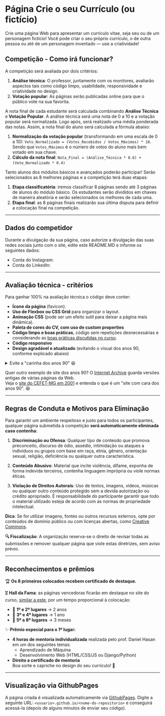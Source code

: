 # Página Crie o seu Currículo (ou fictício)

Crie uma página Web para apresentar um currículo vitae, seja seu ou de um personagem fictício! Você pode criar o seu próprio currículo, o de outra pessoa ou até de um personagem inventado — use a criatividade!



## Competição - Como irá funcionar?

A competição será avaliada por dois critérios:

1. **Análise técnica**: O professor, juntamente com os monitores, avaliarão aspectos tais como código limpo, usabilidade, responsividade e criatividade no design.  
2. **Votação popular**: As páginas serão publicadas online para que o público vote na sua favorita.

A nota final de cada estudante será calculada combinando **Análise Técnica** e **Votação Popular**. A análise técnica será uma nota de 0 a 10 e a votação popular será normalizada. Logo após, será realizado uma média ponderada das notas. Assim, a nota final do aluno será calculada a fórmula abaixo:  

1. **Normalização da votação popular** (transformando em uma escala de 0 a 10):  ```Voto_Normalizado = (Votos_Recebidos / Votos_Máximos) * 10```. Sendo que ```Votos_Máximos``` é o número de votos do aluno mais bem votado em sua chave.
2. **Cálculo da nota final**: ```Nota_Final = (Análise_Técnica * 0.6) + (Voto_Normalizado * 0.4)```

Tanto alunos dos módulos básicos e avançados poderão participar! Serão selecionados as 8 melhores páginas e a competição terá duas etapas: 

1. **Etapa classificatória**: iremos classificar 8 páginas sendo até 3 páginas de alunos do módulo básico. Os estudantes serão divididos em chaves de maneira aleatória e serão selecionados os melhores de cada uma. 
2. **Etapa final**: as 8 páginas finais realizarão sua última disputa para definir a colocação final na competição.
---
## Dados do competidor
Durante a divulgação da sua página, caso autorize a divulgação das suas redes sociais junto com o site, edite este README.MD e informe os seguintes dados:

- Conta do Instagram:
- Conta do LinkedIn:

---
## Avaliação técnica - critérios

Para ganhar 100% na avaliação técnica o código deve conter:

- **Ícone da página** (favicon).  
- **Uso de Flexbox ou CSS Grid** para organizar o layout.  
- **Animação CSS** (pode ser um efeito sutil para deixar a página mais dinâmica).
- **Paleta de cores do CV, com uso de custom properties** 
- **Código limpo e boas práticas**, código sem repetições desnecessárias e considerando as [boas práticas discutidas no curso](https://prof-hasan.github.io/guias-curso-extensao/boas_praticas_html_css.pdf).
- **Código responsivo**
- **Design agradável e atualizado** (evitando o visual dos anos 90, conforme explicado abaixo)

<details>
   <summary>Evite a "carinha dos anos 90" 😆</summary>
   <p>Nada contra os anos 90, na verdade, amo essa década! Mas, nos primórdios da Web, os designs eram bem ruins:</p>
   <p>
      <img src="imgs-anos90/site-anos-90s-1.png" height="250">
      <img src="imgs-anos90/site-anos-90s-2.png" height="250">
      <img src="imgs-anos90/site-anos-90s-3.png" height="250">
      <img src="imgs-anos90/site-anos-90s-4.png" height="250">
      <img src="imgs-anos90/site-anos-90s-5.png" height="250">
      <img src="imgs-anos90/site-anos-90s-6.png" height="250">
   </p>
   <p>O que era comum naquela época, mas evitamos hoje?</p>
   <ul>
      <li>Usar cores demais.</li>
      <li>Usar imagens de fundo indiscriminadamente (hoje usamos com parcimônia e sem repetição).</li>
      <li>Usar apenas fontes padrão (ex: Arial, Times New Roman).</li>
      <li>Hiperlinks sublinhados com azul ou roxo. Hoje, o sublinhado pode ser estilizado apenas em <code>:hover</code>.</li>
      <li>Degradês muito extravagantes.</li>
      <li>Layouts simples de uma única coluna.</li>
      <li>Falta de separação visual entre seções (cabeçalho, conteúdo, rodapé).</li>
      <li>Bordas muito grossas. Hoje, geralmente usamos no máximo 1-2px.</li>
      <li>Arredondamento excessivo de bordas. Se arredondar, que seja sutil (5-10px).</li>
      <li>Falta de imagens. Hoje elas são essenciais para compor o design.</li>
      <li>Falta de espaçamento adequado. É importante planejar os espaços vazios para evitar elementos "grudados".</li>
   </ul>
   <p>Exemplos de bons designs hoje em dia:</p>
   <ul>
      <li><a href="https://www.batokasafaris.com/">Batoka Safaris</a></li>
      <li><a href="https://wovenmagazine.com/">Revista Woven</a></li>
      <li><a href="https://alistapart.com/">A List Apart</a></li>
      <li><a href="https://www.artstation.com/">ArtStation</a></li>
      <li><a href="https://www.nowness.com/">Loja Nowness</a></li>
      <li><a href="https://store.steampowered.com/">Steam</a></li>
   </ul>
</details>

Quer outro exemplo de site dos anos 90? O [Internet Archive](https://web.archive.org/) guarda versões antigas de várias páginas da Web.  
Veja o [site do CEFET-MG em 2001](https://web.archive.org/web/20010119180700/http://www.cefetmg.br/) e entenda o que é um "site com cara dos anos 90". 😆

---
## Regras de Conduta e Motivos para Eliminação
Para garantir um ambiente respeitoso e justo para todos os participantes, qualquer página submetida à competição **será automaticamente eliminada caso contenha**:

1. **Discriminação ou Ofensa**: Qualquer tipo de conteúdo que promova preconceito, discurso de ódio, assédio, intimidação ou ataques a indivíduos ou grupos com base em raça, etnia, gênero, orientação sexual, religião, deficiência ou qualquer outra característica.

2. **Conteúdo Abusivo**: Material que incite violência, difame, exponha de forma indevida terceiros, contenha linguagem imprópria ou viole normas éticas.

3. **Violação de Direitos Autorais**: Uso de textos, imagens, vídeos, músicas ou qualquer outro conteúdo protegido sem a devida autorização ou crédito apropriado. É responsabilidade do participante garantir que todo o material utilizado esteja de acordo com as normas de propriedade intelectual.

**Dica**: Se for utilizar imagens, fontes ou outros recursos externos, opte por conteúdos de domínio público ou com licenças abertas, como [Creative Commons](https://pt.wikipedia.org/wiki/Creative_Commons).

**🔍 Fiscalização**: A organização reserva-se o direito de revisar todas as submissões e remover qualquer página que viole estas diretrizes, sem aviso prévio.

---
## Reconhecimentos e prêmios

🏆 **Os 8 primeiros colocados recebem certificado de destaque.**  

🎖️ **Hall da Fama**: as páginas vencedoras ficarão em destaque no site do curso, [similar a este](https://prof-hasan.github.io/cefet-front-end-extensao/#tps), por um tempo proporcional à colocação:  

- 🥇 **1º e 2º lugares** → 2 anos  
- 🥈 **3º e 4º lugares** → 1 ano  
- 🥉 **5º a 8º lugares** → 3 meses  

✨ **Prêmio especial para o 1º lugar:**  
- **4 horas de mentoria individualizada** realizada pelo prof. Daniel Hasan em um dos seguintes temas:  
  - Aprendizado de Máquina  
  - Desenvolvimento Web (HTML/CSS/JS ou Django/Python)  
- **Direito a certificado de mentoria**  
Boa sorte e capriche no design do seu currículo! 🚀  
---
## Visualização via GithubPages
A página criada é visualizada automaticamente via [GithubPages](https://pages.github.com/). Digite a seguinte URL: `<usuario>.github.io/<nome-do-repositorio>` e conseguirá acessá-la (depois de alguns minutos de enviar seu código).
